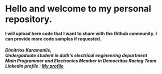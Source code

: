 <h1>Hello and welcome to my personal repository.</h1>
<h4>I will upload here code that I want to share with the Github community. I can provide more code samples if requested.</h4>
<h5>Dimitrios Karamanlis,<br>Undergaduate student in duth's electrical engineering department <br>Main Programmer and Electronics Member in Democritus Racing Team<br>Linkedin profile : <a href="https://www.linkedin.com/in/dimitrios-karamanlis-0ab391216/">My profile</a></h5>
